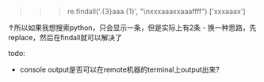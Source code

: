 >>>re.findall('.{3}aaa.{1}', "\nxxxaaaxxaaaffff")
['xxxaaax']

↑所以如果我想搜索python，只会显示一条，但是实际上有2条
    - 换一种思路，先replace，然后在findall就可以解决了

todo:
- console output是否可以在remote机器的terminal上output出来?

